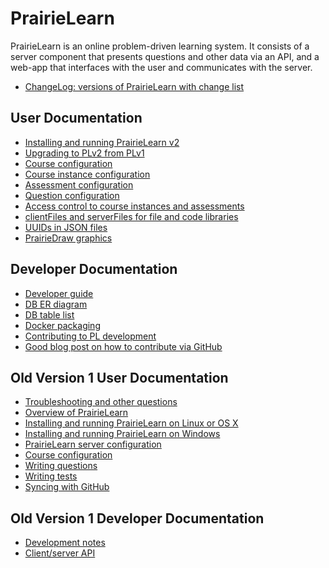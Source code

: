 
# PrairieLearn

PrairieLearn is an online problem-driven learning system. It consists
of a server component that presents questions and other data via an
API, and a web-app that interfaces with the user and communicates with
the server.

* [ChangeLog: versions of PrairieLearn with change list](https://github.com/PrairieLearn/PrairieLearn/blob/master/ChangeLog.md)

## User Documentation

* [Installing and running PrairieLearn v2](doc/installing.md)
* [Upgrading to PLv2 from PLv1](doc/upgrading1.md)
* [Course configuration](doc/course.md)
* [Course instance configuration](doc/courseInstance.md)
* [Assessment configuration](doc/assessment.md)
* [Question configuration](doc/question.md)
* [Access control to course instances and assessments](doc/accessControl.md)
* [clientFiles and serverFiles for file and code libraries](doc/clientServerFiles.md)
* [UUIDs in JSON files](doc/uuid.md)
* [PrairieDraw graphics](doc/PrairieDraw.md)

## Developer Documentation

* [Developer guide](doc/dev-guide.md)
* [DB ER diagram](doc/models.pdf)
* [DB table list](models/)
* [Docker packaging](doc/docker.md)
* [Contributing to PL development](doc/contributing.md)
* [Good blog post on how to contribute via GitHub](http://blog.davidecoppola.com/2016/11/howto-contribute-to-open-source-project-on-github/)

## Old Version 1 User Documentation

* [Troubleshooting and other questions](https://github.com/PrairieLearn/PrairieLearn/blob/master/v1/doc/faq.md)
* [Overview of PrairieLearn](https://github.com/PrairieLearn/PrairieLearn/blob/master/v1/doc/overview.md)
* [Installing and running PrairieLearn on Linux or OS X](https://github.com/PrairieLearn/PrairieLearn/blob/master/v1/doc/installingLinux.md)
* [Installing and running PrairieLearn on Windows](https://github.com/PrairieLearn/PrairieLearn/blob/master/v1/doc/installingWindows.md)
* [PrairieLearn server configuration](https://github.com/PrairieLearn/PrairieLearn/blob/master/v1/doc/serverConfig.md)
* [Course configuration](https://github.com/PrairieLearn/PrairieLearn/blob/master/v1/doc/courseConfig.md)
* [Writing questions](https://github.com/PrairieLearn/PrairieLearn/blob/master/v1/doc/writingQuestions.md)
* [Writing tests](https://github.com/PrairieLearn/PrairieLearn/blob/master/v1/doc/writingTests.md)
* [Syncing with GitHub](https://github.com/PrairieLearn/PrairieLearn/blob/master/v1/doc/sync.md)

## Old Version 1 Developer Documentation

* [Development notes](https://github.com/PrairieLearn/PrairieLearn/blob/master/v1/doc/devNotes.md)
* [Client/server API](https://github.com/PrairieLearn/PrairieLearn/blob/master/v1/doc/api.md)
